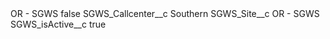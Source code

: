 <?xml version="1.0" encoding="UTF-8"?>
<CustomMetadata xmlns="http://soap.sforce.com/2006/04/metadata" xmlns:xsi="http://www.w3.org/2001/XMLSchema-instance" xmlns:xsd="http://www.w3.org/2001/XMLSchema">
    <label>OR - SGWS</label>
    <protected>false</protected>
    <values>
        <field>SGWS_Callcenter__c</field>
        <value xsi:type="xsd:string">Southern</value>
    </values>
    <values>
        <field>SGWS_Site__c</field>
        <value xsi:type="xsd:string">OR - SGWS</value>
    </values>
    <values>
        <field>SGWS_isActive__c</field>
        <value xsi:type="xsd:boolean">true</value>
    </values>
</CustomMetadata>

